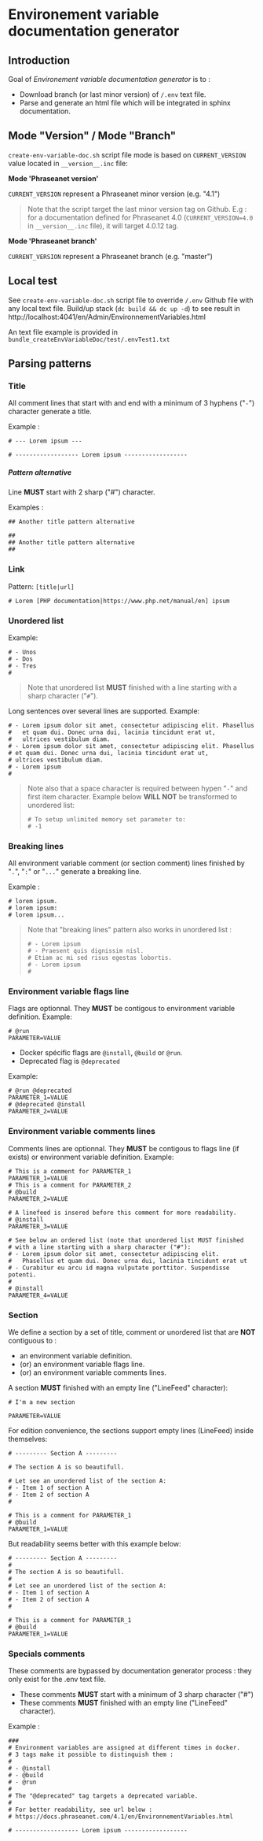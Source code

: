 # Environement variable documentation generator

## Introduction

Goal of *Environement variable documentation generator* is to :
- Download branch (or last minor version) of `/.env` text file.
- Parse and generate an html file which will be integrated in sphinx documentation.

## Mode "Version" / Mode "Branch"

`create-env-variable-doc.sh` script file mode is based on `CURRENT_VERSION` value located in `__version__.inc` file:

**Mode 'Phraseanet version'**
 
`CURRENT_VERSION` represent a Phraseanet minor version (e.g. "4.1")
> Note that the script target the last minor version tag on Github. E.g : 
> for a documentation defined for Phraseanet 4.0 (`CURRENT_VERSION=4.0` in `__version__.inc` file), it will target 4.0.12 tag.

**Mode 'Phraseanet branch'**

`CURRENT_VERSION` represent a Phraseanet branch (e.g. "master")


## Local test

See `create-env-variable-doc.sh` script file to override `/.env` 
Github file with any local text file.
Build/up stack (`dc build && dc up -d`) to see result in
http://localhost:4041/en/Admin/EnvironnementVariables.html

An text file example is provided in `bundle_createEnvVariableDoc/test/.envTest1.txt`

## Parsing patterns

### Title

All comment lines that start with and end with a minimum of 3 hyphens ("`-`")
character generate a title.

Example :

```
# --- Lorem ipsum ---
``` 
```
# ------------------ Lorem ipsum ------------------
```

##### Pattern alternative

Line **MUST** start with 2 sharp ("#") character.

Examples :
```
## Another title pattern alternative
```
```
##
## Another title pattern alternative
## 
```

### Link

Pattern: `[title|url]`

```
# Lorem [PHP documentation|https://www.php.net/manual/en] ipsum
```


### Unordered list
Example:

```
# - Unos
# - Dos
# - Tres
#
```
> Note that unordered list **MUST** finished with a line starting with a sharp 
> character ("`#`").

Long sentences over several lines are supported. Example:

```
# - Lorem ipsum dolor sit amet, consectetur adipiscing elit. Phasellus
#   et quam dui. Donec urna dui, lacinia tincidunt erat ut,
#   ultrices vestibulum diam. 
# - Lorem ipsum dolor sit amet, consectetur adipiscing elit. Phasellus
# et quam dui. Donec urna dui, lacinia tincidunt erat ut,
# ultrices vestibulum diam. 
# - Lorem ipsum
#
```
> Note also that a space character is required between hypen "`-`" and 
> first item character. Example below **WILL NOT** be transformed to unordered list:
> ```
> # To setup unlimited memory set parameter to:
> # -1
> ```

### Breaking lines

All environment variable comment (or section comment) lines finished by "`.`", "`:`" or "`...`" generate a breaking line.

Example :

```
# lorem ipsum.
# lorem ipsum:
# lorem ipsum...
``` 
> Note that "breaking lines" pattern also works in unordered list :
> 
> ```
> # - Lorem ipsum
> # - Praesent quis dignissim nisl.
> # Etiam ac mi sed risus egestas lobortis.
> # - Lorem ipsum
> #
> ``` 

### Environment variable flags line
Flags are optionnal. They **MUST** be contigous to environment variable definition. Example: 
```
# @run
PARAMETER=VALUE
``` 
- Docker spécific flags are `@install`, `@build` or `@run`.
- Deprecated flag is `@deprecated`

Example:
```
# @run @deprecated
PARAMETER_1=VALUE
# @deprecated @install
PARAMETER_2=VALUE
``` 

### Environment variable comments lines

Comments lines are optionnal. They **MUST** be contigous to flags line (if 
exists) or environment variable definition. Example: 
```
# This is a comment for PARAMETER_1
PARAMETER_1=VALUE
# This is a comment for PARAMETER_2
# @build
PARAMETER_2=VALUE

# A linefeed is insered before this comment for more readability.
# @install
PARAMETER_3=VALUE

# See below an ordered list (note that unordered list MUST finished
# with a line starting with a sharp character ("#"):
# - Lorem ipsum dolor sit amet, consectetur adipiscing elit.
#   Phasellus et quam dui. Donec urna dui, lacinia tincidunt erat ut
# - Curabitur eu arcu id magna vulputate porttitor. Suspendisse potenti.
#
# @install
PARAMETER_4=VALUE
``` 

### <a name="section">Section

We define a section by a set of title, comment or unordered list that are **NOT**
contiguous to :
- an environment variable definition.
- (or) an environment variable flags line.
- (or) an environment variable comments lines.

A section **MUST** finished with an empty line ("LineFeed" character):

```
# I'm a new section

PARAMETER=VALUE
``` 

For edition convenience, the sections support empty lines (LineFeed) 
inside themselves:
```
# --------- Section A ---------

# The section A is so beautifull.

# Let see an unordered list of the section A:
# - Item 1 of section A
# - Item 2 of section A
#

# This is a comment for PARAMETER_1
# @build
PARAMETER_1=VALUE
``` 

But readability seems better with this example below:

```
# --------- Section A ---------
#
# The section A is so beautifull.
#
# Let see an unordered list of the section A:
# - Item 1 of section A
# - Item 2 of section A
#

# This is a comment for PARAMETER_1
# @build
PARAMETER_1=VALUE
``` 

### Specials comments 

These comments are bypassed by documentation generator process : 
they only exist for the .env text file.

- These comments **MUST** start with a minimum of 3 sharp character ("#")
- These comments **MUST** finished with an empty line ("LineFeed" character).

Example :

```
###
# Environment variables are assigned at different times in docker.
# 3 tags make it possible to distinguish them :
#
# - @install
# - @build
# - @run
#
# The "@deprecated" tag targets a deprecated variable.
#
# For better readability, see url below :
# https://docs.phraseanet.com/4.1/en/EnvironnementVariables.html

# ------------------ Lorem ipsum ------------------
```


